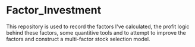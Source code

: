 # Factor_Investment
This repository is used to record the factors I've calculated, the profit logic behind these factors, some quantitive tools and to attempt to improve the factors and construct a multi-factor stock selection model.
